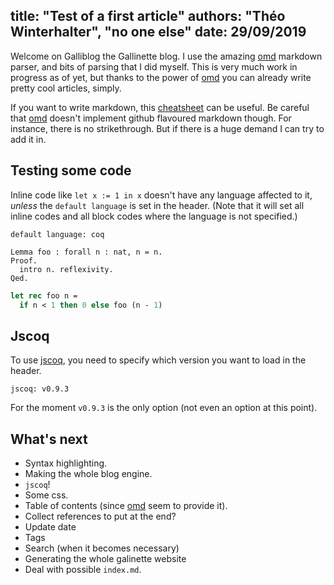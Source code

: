 title: "Test of a first article"
authors: "Théo Winterhalter", "no one else"
date: 29/09/2019
----------------------------------------
Welcome on Galliblog the Gallinette blog. I use the amazing [omd]
markdown parser, and bits of parsing that I did myself.
This is very much work in progress as of yet, but thanks to the power of
[omd] you can already write pretty cool articles, simply.

If you want to write markdown, this [cheatsheet] can be useful.
Be careful that [omd] doesn't implement github flavoured markdown though.
For instance, there is no strikethrough. But if there is a huge demand I can
try to add it in.

## Testing some code

Inline code like `let x := 1 in x` doesn't have any language affected to it,
_unless_ the `default language` is set in the header.
(Note that it will set all inline codes and all block codes where the language
is not specified.)

```
default language: coq
```

```coq
Lemma foo : forall n : nat, n = n.
Proof.
  intro n. reflexivity.
Qed.
```

```ocaml
let rec foo n =
  if n < 1 then 0 else foo (n - 1)
```

## Jscoq

To use [jscoq], you need to specify which version you want to load in the
header.
```
jscoq: v0.9.3
```
For the moment `v0.9.3` is the only option (not even an option at this point).

## What's next

- Syntax highlighting.
- Making the whole blog engine.
- `jscoq`!
- Some css.
- Table of contents (since [omd] seem to provide it).
- Collect references to put at the end?
- Update date
- Tags
- Search (when it becomes necessary)
- Generating the whole galinette website
- Deal with possible `index.md`.

[jscoq]: https://github.com/ejgallego/jscoq
[omd]: https://github.com/ocaml/omd
[cheatsheet]: https://github.com/adam-p/markdown-here/wiki/Markdown-Cheatsheet
